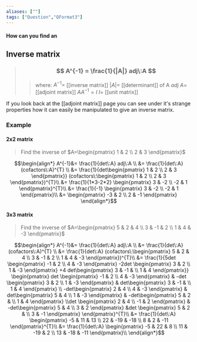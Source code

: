 ```yaml
---
aliases: [""]
tags: ["Question","QFormat3"]
---
```


#### How can you find an
## Inverse matrix

> ### $$ A^{-1} = \frac{1}{|A|} adj\:A $$ 
>> where:
>> $A^{-1}=$ [[inverse matrix]] 
>> $|A|=$ [[determinant]] of A
>> $adj\:A=$ [[adjoint matrix]]
>> $AA^{-1} = I$
>> $I=$ [[unit matrix]]

If you look back at the [[adjoint matrix]] page you can see under it's strange properties how it can easily be manipulated to give an inverse matrix.

### Example
#### 2x2 matrix
> Find the inverse of $A=\begin{pmatrix} 1 & 2 \\ 2 & 3 \end{pmatrix}$

$$\begin{align*}
A^{-1}&= \frac{1}{det\:A} adj\:A \\
&= \frac{1}{det\:A} (cofactors\:A)^{T} \\
&= \frac{1}{det\begin{pmatrix} 1 & 2 \\ 2 & 3 \end{pmatrix}} (cofactors\:\begin{pmatrix} 1 & 2 \\ 2 & 3 \end{pmatrix})^{T}\\
&= \frac{1}{1*3-2*2} \begin{pmatrix} 3 & -2 \\ -2 & 1 \end{pmatrix}^{T}\\
&= \frac{1}{-1} \begin{pmatrix} 3 & -2 \\ -2 & 1 \end{pmatrix}\\
&= \begin{pmatrix} -3 & 2 \\ 2 & -1 \end{pmatrix}
\end{align*}$$

#### 3x3 matrix
> Find the inverse of $A=\begin{pmatrix} 5 & 2 & 4 \\ 3 & -1 & 2 \\ 1 & 4 & -3 \end{pmatrix}$

$$\begin{align*}
A^{-1}&= \frac{1}{det\:A} adj\:A \\
&= \frac{1}{det\:A} (cofactors\:A)^{T} \\
&= \frac{1}{det\:A} (cofactors\:\begin{pmatrix} 5 & 2 & 4 \\ 3 & -1 & 2 \\ 1 & 4 & -3 \end{pmatrix})^{T}\\
&= \frac{1}{5det \begin{pmatrix} -1 & 2 \\ 4 & -3 \end{pmatrix} -2det \begin{pmatrix} 3 & 2 \\ 1 & -3 \end{pmatrix} +4 det\begin{pmatrix} 3 & -1 &  \\ 1 & 4 \end{pmatrix}} \begin{pmatrix} det \begin{pmatrix} -1 & 2 \\ 4 & -3 \end{pmatrix} & -det \begin{pmatrix} 3 & 2 \\ 1 & -3 \end{pmatrix} & det\begin{pmatrix} 3 & -1 &  \\ 1 & 4 \end{pmatrix} \\ -det\begin{pmatrix} 2 & 4 \\ 4 & -3 \end{pmatrix} & det\begin{pmatrix} 5 & 4 \\ 1 & -3 \end{pmatrix} & -det\begin{pmatrix} 5 & 2 &  \\ 1 & 4 \end{pmatrix} \\det \begin{pmatrix} 2 & 4 \\ -1 & 2 \end{pmatrix} & -det\begin{pmatrix} 5 & 4 \\ 3 & 2 \end{pmatrix} &det \begin{pmatrix} 5 & 2 &  \\ 3 & -1 \end{pmatrix} \end{pmatrix}^{T}\\
&= \frac{1}{det\:A} \begin{pmatrix} -5 & 11 & 13 \\ 22 & -19 & -18 \\ 8 & 2 & -11 \end{pmatrix}^{T}\\
&= \frac{1}{det\:A} \begin{pmatrix} -5 & 22 & 8 \\ 11 & -19 & 2 \\ 13 & -18 & -11 \end{pmatrix}\\
\end{align*}$$